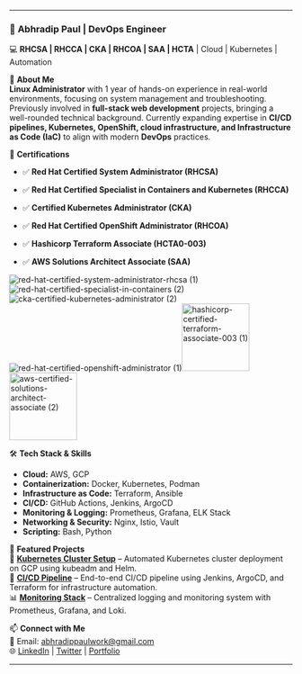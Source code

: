 
---

### 🚀 **Abhradip Paul** | DevOps Engineer  
💻 **RHCSA | RHCCA | CKA | RHCOA | SAA | HCTA** | Cloud | Kubernetes | Automation  

🌟 **About Me**  
**Linux Administrator** with 1 year of hands-on experience in real-world environments, focusing on system management and troubleshooting. Previously involved in **full-stack web development** projects, bringing a well-rounded technical background. Currently expanding expertise in **CI/CD pipelines, Kubernetes, OpenShift, cloud infrastructure, and Infrastructure as Code (IaC)** to align with modern **DevOps** practices.

📜 **Certifications**  
- ✅ **Red Hat Certified System Administrator (RHCSA)**  

- ✅ **Red Hat Certified Specialist in Containers and Kubernetes (RHCCA)**  

- ✅ **Certified Kubernetes Administrator (CKA)**

- ✅ **Red Hat Certified OpenShift Administrator (RHCOA)**

- ✅ **Hashicorp Terraform Associate (HCTA0-003)**

- ✅ **AWS Solutions Architect Associate (SAA)**  


![red-hat-certified-system-administrator-rhcsa (1)](https://github.com/user-attachments/assets/cc7312ee-ffa4-4a9e-8835-1c9ed94bad89) ![red-hat-certified-specialist-in-containers (2)](https://github.com/user-attachments/assets/60436867-206f-452a-b40d-659bffd8f7b5) ![cka-certified-kubernetes-administrator (2)](https://github.com/user-attachments/assets/9796c142-7286-4b23-b5e1-f320fb68cda2) ![red-hat-certified-openshift-administrator (1)](https://github.com/user-attachments/assets/e1fbf4cc-6ba1-413f-bec3-72f70866db43)<img width="120" height="120" alt="hashicorp-certified-terraform-associate-003 (1)" src="https://github.com/user-attachments/assets/839374d2-754b-45c5-87a1-aaee8344dbfd" />
<img width="120" height="120" alt="aws-certified-solutions-architect-associate (2)" src="https://github.com/user-attachments/assets/973a1f45-c1e7-40eb-95e7-07de32055d25" />





🛠️ **Tech Stack & Skills**  
- **Cloud:** AWS, GCP  
- **Containerization:** Docker, Kubernetes, Podman  
- **Infrastructure as Code:** Terraform, Ansible  
- **CI/CD:** GitHub Actions, Jenkins, ArgoCD  
- **Monitoring & Logging:** Prometheus, Grafana, ELK Stack  
- **Networking & Security:** Nginx, Istio, Vault  
- **Scripting:** Bash, Python  

📌 **Featured Projects**  
🚀 **[Kubernetes Cluster Setup](#)** – Automated Kubernetes cluster deployment on GCP using kubeadm and Helm.  
🔧 **[CI/CD Pipeline](#)** – End-to-end CI/CD pipeline using Jenkins, ArgoCD, and Terraform for infrastructure automation.  
📊 **[Monitoring Stack](#)** – Centralized logging and monitoring system with Prometheus, Grafana, and Loki.  

📫 **Connect with Me**  
📧 Email: abhradippaulwork@gmail.com  
🌐 [LinkedIn](https://www.linkedin.com/in/abhradip-paul/) | [Twitter](#) | [Portfolio](#)  

---
